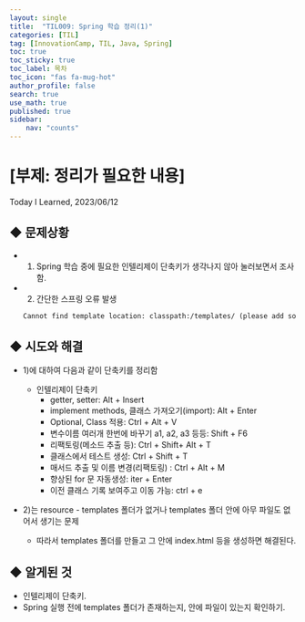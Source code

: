 ```yaml
---
layout: single
title:  "TIL009: Spring 학습 정리(1)"
categories: [TIL]
tag: [InnovationCamp, TIL, Java, Spring] 
toc: true
toc_sticky: true
toc_label: 목차
toc_icon: "fas fa-mug-hot"
author_profile: false
search: true
use_math: true
published: true
sidebar:
    nav: "counts"
---
```


# [부제: 정리가 필요한 내용]
Today I Learned, 2023/06/12

## ◆ 문제상황
- 1) Spring 학습 중에 필요한 인텔리제이 단축키가 생각나지 않아 눌러보면서 조사함.
- 2) 간단한 스프링 오류 발생
  
  ```html
  Cannot find template location: classpath:/templates/ (please add some templates, check your Thymeleaf configuration, or set spring.thymeleaf.check-template-location=false)
  ```

## ◆ 시도와 해결
- 1)에 대하여 다음과 같이 단축키를 정리함
  - 인텔리제이 단축키
    - getter, setter: Alt + Insert
    - implement methods, 클래스 가져오기(import): Alt + Enter
    - Optional, Class 적용: Ctrl + Alt + V 
    - 변수이름 여러개 한번에 바꾸기 a1, a2, a3 등등: Shift + F6 
    - 리팩토링(메소드 추출 등): Ctrl + Shift+ Alt + T
    - 클래스에서 테스트 생성: Ctrl + Shift + T  
    - 매서드 추출 및 이름 변경(리팩토링) : Ctrl + Alt + M
    - 향상된 for 문 자동생성: iter + Enter
    - 이전 클래스 기록 보여주고 이동 가능: ctrl + e

- 2)는 resource - templates 폴더가 없거나 templates 폴더 안에 아무 파일도 없어서 생기는 문제
  - 따라서 templates 폴더를 만들고 그 안에 index.html 등을 생성하면 해결된다.
  

## ◆ 알게된 것
- 인텔리제이 단축키.
- Spring 실행 전에 templates 폴더가 존재하는지, 안에 파일이 있는지 확인하기.

